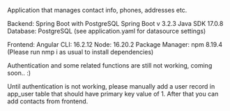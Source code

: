 Application that manages contact info, phones, addresses etc.

Backend: Spring Boot with PostgreSQL
Spring Boot v 3.2.3
Java SDK 17.0.8
Database: PostgreSQL (see application.yaml for datasource settings)

Frontend: 
Angular CLI: 16.2.12
Node: 16.20.2
Package Manager: npm 8.19.4
(Please run nmp i as usual to install dependencies)

Authentication and some related functions are still not working, coming soon.. :)

Until authentication is not working, please manually add a user record in app_user table that should have primary key value of 1.
After that you can add contacts from frontend.








